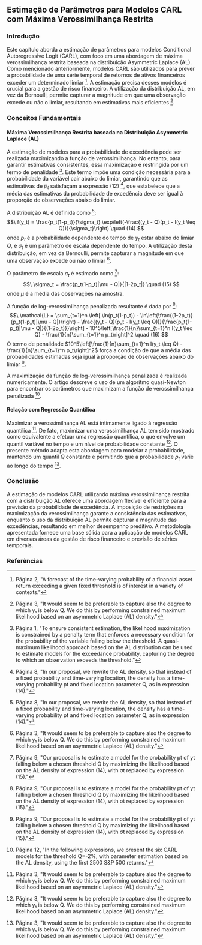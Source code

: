 ## Estimação de Parâmetros para Modelos CARL com Máxima Verossimilhança Restrita

### Introdução
Este capítulo aborda a estimação de parâmetros para modelos Conditional Autoregressive Logit (CARL), com foco em uma abordagem de máxima verossimilhança restrita baseada na distribuição Asymmetric Laplace (AL). Como mencionado anteriormente, modelos CARL são utilizados para prever a probabilidade de uma série temporal de retornos de ativos financeiros exceder um determinado limiar [^2]. A estimação precisa desses modelos é crucial para a gestão de risco financeiro. A utilização da distribuição AL, em vez da Bernoulli, permite capturar a magnitude em que uma observação excede ou não o limiar, resultando em estimativas mais eficientes [^3].

### Conceitos Fundamentais

#### Máxima Verossimilhança Restrita baseada na Distribuição Asymmetric Laplace (AL)
A estimação de modelos para a probabilidade de excedência pode ser realizada maximizando a função de verossimilhança. No entanto, para garantir estimativas consistentes, essa maximização é restringida por um termo de penalidade [^1]. Este termo impõe uma condição necessária para a probabilidade da variável cair abaixo do limiar, garantindo que as estimativas de $p_t$ satisfaçam a expressão (12) [^8], que estabelece que a média das estimativas da probabilidade de excedência deve ser igual à proporção de observações abaixo do limiar.

A distribuição AL é definida como [^8]:
$$\
f(y_t) = \frac{p_t(1-p_t)}{\sigma_t} \exp\left(-\frac{(y_t - Q)(p_t - I(y_t \leq Q))}{\sigma_t}\right) \quad (14)
$$
onde $p_t$ é a probabilidade dependente do tempo de $y_t$ estar abaixo do limiar $Q$, e $\sigma_t$ é um parâmetro de escala dependente do tempo. A utilização desta distribuição, em vez da Bernoulli, permite capturar a magnitude em que uma observação excede ou não o limiar [^3].

O parâmetro de escala $\sigma_t$ é estimado como [^9]:
$$\
\sigma_t = \frac{p_t(1-p_t)|\mu - Q|}{|1-2p_t|} \quad (15)
$$
onde $\mu$ é a média das observações na amostra.

A função de log-verossimilhança penalizada resultante é dada por [^9]:
$$\
\mathcal{L} = \sum_{t=1}^n \left[ \ln(p_t(1-p_t)) - \ln\left(\frac{(1-2p_t)}{p_t(1-p_t)|\mu - Q|}\right) - \frac{(y_t - Q)(p_t - I(y_t \leq Q))}{\frac{p_t(1-p_t)|\mu - Q|}{(1-2p_t)}}\right] - 10^5\left[\frac{1}{n}\sum_{t=1}^n I(y_t \leq Q) - \frac{1}{n}\sum_{t=1}^n p_t\right]^2 \quad (16)
$$
O termo de penalidade $10^5\left[\frac{1}{n}\sum_{t=1}^n I(y_t \leq Q) - \frac{1}{n}\sum_{t=1}^n p_t\right]^2$ força a condição de que a média das probabilidades estimadas seja igual à proporção de observações abaixo do limiar [^9].

A maximização da função de log-verossimilhança penalizada é realizada numericamente. O artigo descreve o uso de um algoritmo quasi-Newton para encontrar os parâmetros que maximizam a função de verossimilhança penalizada [^12].

#### Relação com Regressão Quantílica
Maximizar a verossimilhança AL está intimamente ligado à regressão quantílica [^3]. De fato, maximizar uma verossimilhança AL tem sido mostrado como equivalente a efetuar uma regressão quantílica, o que envolve um quantil variável no tempo e um nível de probabilidade constante [^3]. O presente método adapta esta abordagem para modelar a probabilidade, mantendo um quantil $Q$ constante e permitindo que a probabilidade $p_t$ varie ao longo do tempo [^3].

### Conclusão

A estimação de modelos CARL utilizando máxima verossimilhança restrita com a distribuição AL oferece uma abordagem flexível e eficiente para a previsão da probabilidade de excedência. A imposição de restrições na maximização da verossimilhança garante a consistência das estimativas, enquanto o uso da distribuição AL permite capturar a magnitude das excedências, resultando em melhor desempenho preditivo. A metodologia apresentada fornece uma base sólida para a aplicação de modelos CARL em diversas áreas da gestão de risco financeiro e previsão de séries temporais.

### Referências
[^1]: Página 1, "To ensure consistent estimation, the likelihood maximization is constrained by a penalty term that enforces a necessary condition for the probability of the variable falling below the threshold. A quasi-maximum likelihood approach based on the AL distribution can be used to estimate models for the exceedance probability, capturing the degree to which an observation exceeds the threshold."
[^2]: Página 2, "A forecast of the time-varying probability of a financial asset return exceeding a given fixed threshold is of interest in a variety of contexts."
[^3]: Página 3, "It would seem to be preferable to capture also the degree to which y₁ is below Q. We do this by performing constrained maximum likelihood based on an asymmetric Laplace (AL) density."
[^8]: Página 8, "In our proposal, we rewrite the AL density, so that instead of a fixed probability and time-varying location, the density has a time-varying probability pt and fixed location parameter Q, as in expression (14)."
[^9]: Página 9, "Our proposal is to estimate a model for the probability pt of yt falling below a chosen threshold Q by maximizing the likelihood based on the AL density of expression (14), with σt replaced by expression (15)."
[^12]: Página 12, "In the following expressions, we present the six CARL models for the threshold Q=-2%, with parameter estimation based on the AL density, using the first 2500 S&P 500 returns."

<!-- END -->